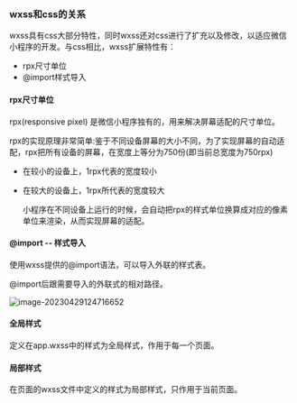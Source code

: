 ### wxss和css的关系

wxss具有css大部分特性，同时wxss还对css进行了扩充以及修改，以适应微信小程序的开发。与css相比，wxss扩展特性有：

- rpx尺寸单位
- @import样式导入

#### rpx尺寸单位

rpx(responsive pixel) 是微信小程序独有的，用来解决屏幕适配的尺寸单位。

rpx的实现原理非常简单:鉴于不同设备屏幕的大小不同，为了实现屏幕的自动适配，rpx把所有设备的屏幕，在宽度上等分为750份(即当前总宽度为750rpx)

- 在较小的设备上，1rpx代表的宽度较小

- 在较大的设备上，1rpx所代表的宽度较大

  小程序在不同设备上运行的时候，会自动把rpx的样式单位换算成对应的像素单位来渲染，从而实现屏幕的适配。

#### @import -- 样式导入

使用wxss提供的@import语法，可以导入外联的样式表。

@import后跟需要导入的外联式的相对路径。

![image-20230429124716652](http://cdn.789ak.com/img/image-20230429124716652.png)

#### 全局样式

定义在app.wxss中的样式为全局样式，作用于每一个页面。

#### 局部样式

在页面的wxss文件中定义的样式为局部样式，只作用于当前页面。

